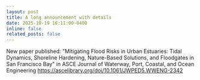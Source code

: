 ```yaml
---
layout: post
title: A long announcement with details
date: 2025-10-19 16:11:00-0400
inline: false
related_posts: false
---
```


New paper published: "Mitigating Flood Risks in Urban Estuaries: Tidal Dynamics, Shoreline Hardening, Nature-Based Solutions, and Floodgates in San Francisco Bay" in ASCE Journal of Waterway, Port, Coastal, and Ocean Engineering https://ascelibrary.org/doi/10.1061/JWPED5.WWENG-2342

